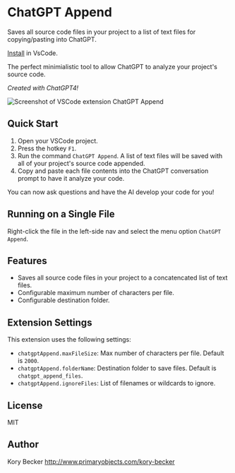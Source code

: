 # ChatGPT Append

Saves all source code files in your project to a list of text files for copying/pasting into ChatGPT.

[Install](https://marketplace.visualstudio.com/items?itemName=primaryobjects.chatgpt-append) in VsCode.

The perfect minimialistic tool to allow ChatGPT to analyze your project's source code.

*Created with ChatGPT4!*

![Screenshot of VSCode extension ChatGPT Append](images/screenshot.gif)

## Quick Start

1. Open your VSCode project.
2. Press the hotkey `F1`.
3. Run the command `ChatGPT Append`. A list of text files will be saved with all of your project's source code appended.
4. Copy and paste each file contents into the ChatGPT conversation prompt to have it analyze your code.

You can now ask questions and have the AI develop your code for you!

## Running on a Single File

Right-click the file in the left-side nav and select the menu option `ChatGPT Append`.

## Features

- Saves all source code files in your project to a concatencated list of text files.
- Configurable maximum number of characters per file.
- Configurable destination folder.

## Extension Settings

This extension uses the following settings:

* `chatgptAppend.maxFileSize`: Max number of characters per file. Default is `2000`.
* `chatgptAppend.folderName`: Destination folder to save files. Default is `chatgpt_append_files`.
* `chatgptAppend.ignoreFiles`: List of filenames or wildcards to ignore.

## License

MIT

## Author

Kory Becker http://www.primaryobjects.com/kory-becker

